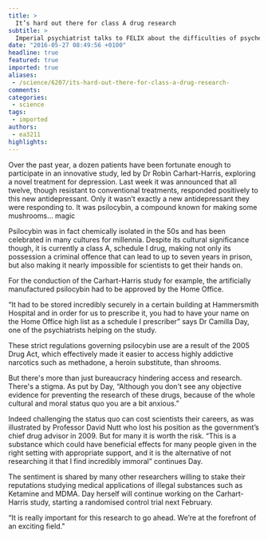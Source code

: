 ```yaml
---
title: >
  It’s hard out there for class A drug research
subtitle: >
  Imperial psychiatrist talks to FELIX about the difficulties of psychedelic research
date: "2016-05-27 08:49:56 +0100"
headline: true
featured: true
imported: true
aliases:
 - /science/6207/its-hard-out-there-for-class-a-drug-research-
comments:
categories:
 - science
tags:
 - imported
authors:
 - ea3211
highlights:
---
```


Over the past year, a dozen patients have been fortunate enough to participate in an innovative study, led by Dr Robin Carhart-Harris, exploring a novel treatment for depression. Last week it was announced that all twelve, though resistant to conventional treatments, responded positively to this new antidepressant. Only it wasn’t exactly a new antidepressant they were responding to. It was psilocybin, a compound known for making some mushrooms... magic

Psilocybin was in fact chemically isolated in the 50s and has been celebrated in many cultures for millennia. Despite its cultural significance though, it is currently a class A, schedule I drug, making not only its possession a criminal offence that can lead to up to seven years in prison, but also making it nearly impossible for scientists to get their hands on.

For the conduction of the Carhart-Harris study for example, the artificially manufactured psilocybin had to be approved by the Home Office.

“It had to be stored incredibly securely in a certain building at Hammersmith Hospital and in order for us to prescribe it, you had to have your name on the Home Office high list as a schedule I prescriber” says Dr Camilla Day, one of the psychiatrists helping on the study.

These strict regulations governing psilocybin use are a result of the 2005 Drug Act, which effectively made it easier to access highly addictive narcotics such as methadone, a heroin substitute, than shrooms.

But there's more than just bureaucracy hindering access and research. There's a stigma. As put by Day, “Although you don't see any objective evidence for preventing the research of these drugs, because of the whole cultural and moral status quo you are a bit anxious.”

Indeed challenging the status quo can cost scientists their careers, as was illustrated by Professor David Nutt who lost his position as the government’s chief drug advisor in 2009. But for many it is worth the risk. “This is a substance which could have beneficial effects for many people given in the right setting with appropriate support, and it is the alternative of not researching it that I find incredibly immoral” continues Day.

The sentiment is shared by many other researchers willing to stake their reputations studying medical applications of illegal substances such as Ketamine and MDMA. Day herself will continue working on the Carhart-Harris study, starting a randomised control trial next February.

“It is really important for this research to go ahead. We’re at the forefront of an exciting field."
